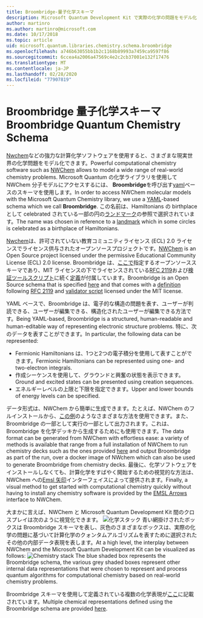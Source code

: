 ```yaml
---
title: Broombridge-量子化学スキーマ
description: Microsoft Quantum Development Kit で実際の化学の問題をモデル化するために使用される Broombridge quantum の化学スキーマの概要。
author: martinro
ms.author: martinro@microsoft.com
ms.date: 10/17/2018
ms.topic: article
uid: microsoft.quantum.libraries.chemistry.schema.broombridge
ms.openlocfilehash: a746b63055bb1b2c1168b89993a7459ca9597f86
ms.sourcegitcommit: 6ccea4a2006a47569c4e2c2cb37001e132f17476
ms.translationtype: MT
ms.contentlocale: ja-JP
ms.lasthandoff: 02/28/2020
ms.locfileid: "77907819"
---
```

# <a name="broombridge-quantum-chemistry-schema"></a><span data-ttu-id="3fd47-103">Broombridge 量子化学スキーマ</span><span class="sxs-lookup"><span data-stu-id="3fd47-103">Broombridge Quantum Chemistry Schema</span></span> # 

<span data-ttu-id="3fd47-104">[Nwchem](http://www.nwchem-sw.org/)などの強力な計算化学ソフトウェアを使用すると、さまざまな現実世界の化学問題をモデル化できます。</span><span class="sxs-lookup"><span data-stu-id="3fd47-104">Powerful computational chemistry software such as [NWChem](http://www.nwchem-sw.org/) allows to model a wide range of real-world chemistry problems.</span></span> <span data-ttu-id="3fd47-105">Microsoft Quantum の化学ライブラリを使用して NWChem 分子モデルにアクセスするには、 **Broombridge**を呼び出す[yaml](https://en.wikipedia.org/wiki/YAML)ベースのスキーマを使用します。</span><span class="sxs-lookup"><span data-stu-id="3fd47-105">In order to access NWChem molecular models with the Microsoft Quantum Chemistry library, we use a [YAML](https://en.wikipedia.org/wiki/YAML)-based schema which we call **Broombridge**.</span></span> <span data-ttu-id="3fd47-106">この名前は、Hamiltonians の birthplace として celebrated されている一部の円の[ランドマーク](https://en.wikipedia.org/wiki/Broom_Bridge)の参照で選択されています。</span><span class="sxs-lookup"><span data-stu-id="3fd47-106">The name was chosen in reference to a [landmark](https://en.wikipedia.org/wiki/Broom_Bridge) which in some circles is celebrated as a birthplace of Hamiltonians.</span></span> 

<span data-ttu-id="3fd47-107">[Nwchem](https://github.com/nwchemgit/nwchem)は、許可されていない教育コミュニティライセンス (ECL) 2.0 ライセンスでライセンス供与されたオープンソースプロジェクトです。</span><span class="sxs-lookup"><span data-stu-id="3fd47-107">[NWChem](https://github.com/nwchemgit/nwchem) is an Open Source project licensed under the permissive Educational Community License (ECL) 2.0 license.</span></span> <span data-ttu-id="3fd47-108">Broombridge は、[ここで](xref:microsoft.quantum.libraries.chemistry.schema.broombridge)指定するオープンソーススキーマであり、MIT ライセンスの下でライセンスされている[RFC 2119](https://tools.ietf.org/html/rfc2119)および[検証ツールスクリプト](https://raw.githubusercontent.com/Microsoft/Quantum/master/Chemistry/Schema/validator.py)に続く[定義](https://raw.githubusercontent.com/Microsoft/Quantum/master/Chemistry/Schema/broombridge-0.1.schema.json)が付属しています。</span><span class="sxs-lookup"><span data-stu-id="3fd47-108">Broombridge is an Open Source schema that is specified [here](xref:microsoft.quantum.libraries.chemistry.schema.broombridge) and that comes with a [definition](https://raw.githubusercontent.com/Microsoft/Quantum/master/Chemistry/Schema/broombridge-0.1.schema.json) following [RFC 2119](https://tools.ietf.org/html/rfc2119) and [validator script](https://raw.githubusercontent.com/Microsoft/Quantum/master/Chemistry/Schema/validator.py) licensed under the MIT license.</span></span> 

<span data-ttu-id="3fd47-109">YAML ベースで、Broombridge は、電子的な構造の問題を表す、ユーザーが判読できる、ユーザーが編集できる、構造化されたユーザーが編集できる方法です。</span><span class="sxs-lookup"><span data-stu-id="3fd47-109">Being YAML-based, Broombridge is a structured, human-readable and human-editable way of representing electronic structure problems.</span></span> <span data-ttu-id="3fd47-110">特に、次のデータを表すことができます。</span><span class="sxs-lookup"><span data-stu-id="3fd47-110">In particular, the following data can be represented:</span></span> 
- <span data-ttu-id="3fd47-111">Fermionic Hamiltonians は、1つと2つの電子積分を使用して表すことができます。</span><span class="sxs-lookup"><span data-stu-id="3fd47-111">Fermionic Hamiltonians can be represented using one- and two-electron integrals.</span></span> 
- <span data-ttu-id="3fd47-112">作成シーケンスを使用して、グラウンドと興奮の状態を表示できます。</span><span class="sxs-lookup"><span data-stu-id="3fd47-112">Ground and excited states can be presented using creation sequences.</span></span>
- <span data-ttu-id="3fd47-113">エネルギーレベルの上限と下限を指定できます。</span><span class="sxs-lookup"><span data-stu-id="3fd47-113">Upper and lower bounds of energy levels can be specified.</span></span>

<span data-ttu-id="3fd47-114">データ形式は、NWChem から簡単に生成できます。たとえば、NWChem のフルインストールから、[この例](https://github.com/nwchemgit/nwchem/tree/master/QA/chem_library_tests)のようなさまざまな方法を使用できます。また、Broombridge の一部として実行の一部として出力されます。これは、Broombridge を化学デッキから生成するためにも使用できます。</span><span class="sxs-lookup"><span data-stu-id="3fd47-114">The data format can be generated from NWChem with effortless ease: a variety of methods is available that range from a full installation of NWChem to run chemistry decks such as the ones provided [here](https://github.com/nwchemgit/nwchem/tree/master/QA/chem_library_tests) and output Broombridge as part of the run, over a docker image of NWchem which can also be used to generate Broombridge from chemistry decks.</span></span> <span data-ttu-id="3fd47-115">最後に、化学ソフトウェアをインストールしなくても、計算化学をすばやく開始するための視覚的な方法は、NWChem への[Emsl 矢印](https://arrows.emsl.pnnl.gov/api/qsharp_chem)インターフェイスによって提供されます。</span><span class="sxs-lookup"><span data-stu-id="3fd47-115">Finally, a visual method to get started with computational chemistry quickly without having to install any chemistry software is provided by the [EMSL Arrows](https://arrows.emsl.pnnl.gov/api/qsharp_chem) interface to NWChem.</span></span> 

<span data-ttu-id="3fd47-116">大まかに言えば、NWChem と Microsoft Quantum Development Kit 間のクロスプレイは次のように視覚化できます。 ![化学スタック](~/media/broombridge.png) 青い網掛けされたボックスは Broombridge スキーマを表し、灰色のさまざまなボックスは、実際の化学の問題に基づいて計算化学のクォンタムアルゴリズムを表すために選択されたその他の内部データ表現を表します。</span><span class="sxs-lookup"><span data-stu-id="3fd47-116">At a high level, the interplay between NWChem and the Microsoft Quantum Development Kit can be visualized as follows: ![Chemistry stack](~/media/broombridge.png) The blue shaded box represents the Broombridge schema, the various grey shaded boxes represent other internal data representations that were chosen to represent and process quantum algorithms for computational chemistry based on real-world chemistry problems.</span></span> 

<span data-ttu-id="3fd47-117">Broombridge スキーマを使用して定義されている複数の化学表現が[ここ](https://github.com/microsoft/Quantum/tree/master/Chemistry/IntegralData/YAML)に記載されています。</span><span class="sxs-lookup"><span data-stu-id="3fd47-117">Multiple chemical representations defined using the Broombridge schema are provided [here](https://github.com/microsoft/Quantum/tree/master/Chemistry/IntegralData/YAML).</span></span>
